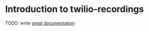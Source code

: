 # Introduction to twilio-recordings

TODO: write [great documentation](http://jacobian.org/writing/great-documentation/what-to-write/)
